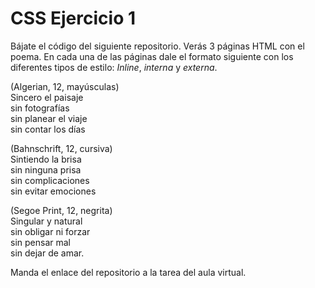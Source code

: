 # CSS Ejercicio 1
Bájate el código del siguiente repositorio. Verás 3 páginas HTML con el poema. En cada una de las páginas dale el formato siguiente con los diferentes tipos de estilo: *Inline*, *interna* y *externa*.

(Algerian, 12, mayúsculas)  
Sincero el paisaje  
sin fotografías  
sin planear el viaje  
sin contar los días  

(Bahnschrift, 12, cursiva)  
Sintiendo la brisa  
sin ninguna prisa  
sin complicaciones  
sin evitar emociones  

(Segoe Print, 12, negrita)  
Singular y natural  
sin obligar ni forzar  
sin pensar mal  
sin dejar de amar.  

Manda el enlace del repositorio a la tarea del aula virtual.